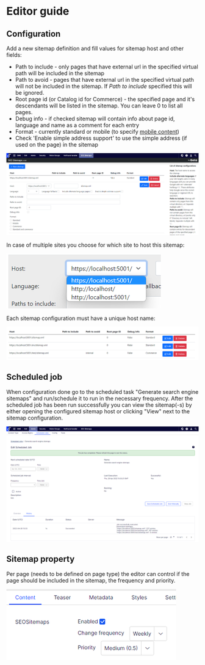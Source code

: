 # Editor guide

## Configuration

Add a new sitemap definition and fill values for sitemap host and other fields:

- Path to include - only pages that have external url in the specified virtual path will be included in the sitemap
- Path to avoid - pages that have external url in the specified virtual path will not be included in the sitemap. If _Path to include_ specified this will be ignored.
- Root page id (or Catalog id for Commerce) - the specified page and it's descendants will be listed in the sitemap. You can leave 0 to list all pages.
- Debug info - if checked sitemap will contain info about page id, language and name as a comment for each entry
- Format - currently standard or mobile (to specify [mobile content](http://support.google.com/webmasters/bin/answer.py?hl=en&answer=34648))
- Check 'Enable simple address support' to use the simple address (if used on the page) in the sitemap

![Add a sitemap](images/SitemapAdd.png?raw=true)

In case of multiple sites you choose for which site to host this sitemap:

![Add a sitemap multiple site](images/SitemapAddMultiSite.png?raw=true)

Each sitemap configuration must have a unique host name:

![Configure sitemaps](images/SitemapConfigure.png?raw=true)

## Scheduled job

When configuration done go to the scheduled task "Generate search engine sitemaps" and run/schedule it to run in the necessary frequency. After the scheduled job has been run successfully you can view the sitemap(-s) by either opening the configured sitemap host or clicking "View" next to the sitemap configuration.

![Scheduled job](images/sitemap-scheduled-job.PNG)

## Sitemap property

Per page (needs to be defined on page type) the editor can control if the page should be included in the sitemap, the frequency and priority.

![Scheduled job](images/sitemap-property.PNG)
